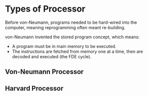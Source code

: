 # Types of Processor

Before von-Neumann, programs needed to be hard-wired into the computer,
meaning reprogramming often meant re-building.

von-Neumann invented the stored program concept, which means:

- A program must be in main memory to be executed.
- The instructions are fetched from memory one at a time, then are decoded
	and executed (the FDE cycle).


## Von-Neumann Processor


## Harvard Processor

